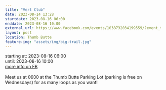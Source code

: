 ```yaml
---
title: "Vert Club"
date: 2023-08-14 13:28
startdate: 2023-08-16 06:00
enddate: 2023-08-16 10:00
external_url: https://www.facebook.com/events/1038732034199559/?event_time_id=1038732064199556
layout: post
location: Thumb Butte
feature-img: "assets/img/big-trail.jpg"
---
```


starting at: 2023-08-16 06:00<br>until: 2023-08-16 10:00<br><a href="https://www.facebook.com/events/1038732034199559/?event_time_id=1038732064199556">more info on FB</a><br><br>Meet us at 0600 at the Thumb Butte Parking Lot (parking is free on Wednesdays) for as many loops as you want! <br>
  <br>
  

